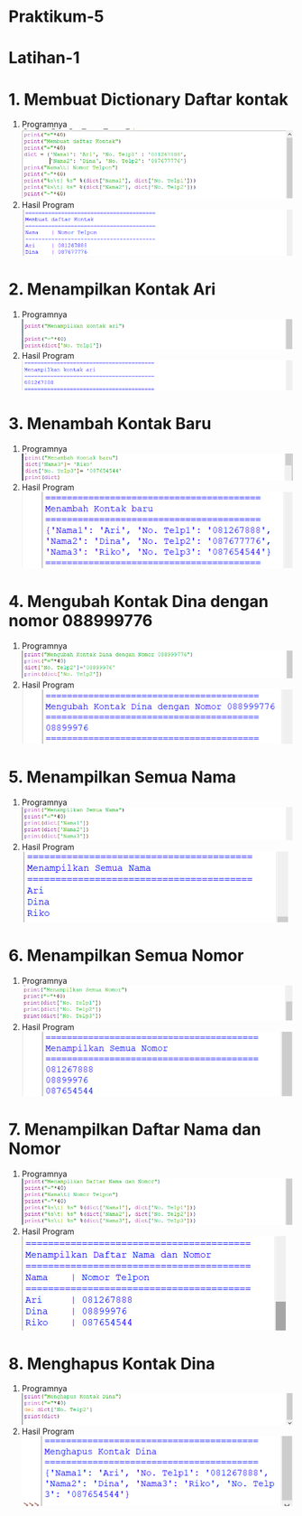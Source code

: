 # Praktikum-5

# Latihan-1
# 1. Membuat Dictionary Daftar kontak
1. Programnya
![Gambar](Screenshot/latpy/ss1.png)
2. Hasil Program
![Gambar](Screenshot/latpy/ss11.png)
# 2. Menampilkan Kontak Ari
1. Programnya
![Gambar](Screenshot/latpy/ss2.png)
2. Hasil Program
![Gambar](Screenshot/latpy/ss22.png)
# 3. Menambah Kontak Baru
1. Programnya
![Gambar](Screenshot/latpy/ss3.png)
2. Hasil Program
![Gambar](Screenshot/latpy/ss33.png)
# 4. Mengubah Kontak Dina dengan nomor 088999776
1. Programnya
![Gambar](Screenshot/latpy/ss4.png)
2. Hasil Program
![Gambar](Screenshot/latpy/ss44.png)
# 5. Menampilkan Semua Nama
1. Programnya
![Gambar](Screenshot/latpy/ss5.png)
2. Hasil Program
![Gambar](Screenshot/latpy/ss55.png)
# 6. Menampilkan Semua Nomor
1. Programnya
![Gambar](Screenshot/latpy/ss6.png)
2. Hasil Program
![Gambar](Screenshot/latpy/ss66.png)
# 7. Menampilkan Daftar Nama dan Nomor
1. Programnya
![Gambar](Screenshot/latpy/ss7.png)
2. Hasil Program
![Gambar](Screenshot/latpy/ss77.png)
# 8. Menghapus Kontak Dina
1. Programnya
![Gambar](Screenshot/latpy/ss8.png)
2. Hasil Program
![Gambar](Screenshot/latpy/ss88.png)
